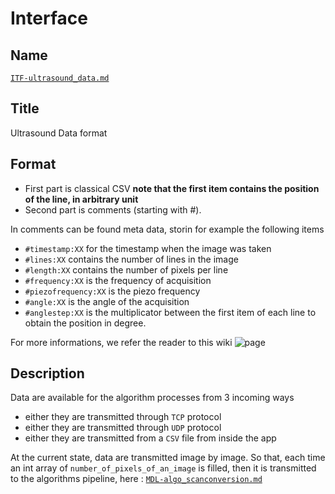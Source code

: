 # Interface

## Name
[`ITF-ultrasound_data.md`]()

## Title
Ultrasound Data format

## Format
* First part is classical CSV __note that the first item contains the position of the line, in arbitrary unit__
* Second part is comments (starting with #).

In comments can be found meta data, storin for example the following items

* `#timestamp:XX` for the timestamp when the image was taken
* `#lines:XX` contains the number of lines in the image
* `#length:XX` contains the number of pixels per line
* `#frequency:XX` is the frequency of acquisition
* `#piezofrequency:XX` is the piezo frequency
* `#angle:XX` is the angle of the acquisition
* `#anglestep:XX` is the multiplicator between the first item of each line to obtain the position in degree.

For more informations, we refer the reader to this wiki ![page](http://wiki.echopen.org/index.php/Challenge:_Data_format#Solution:_Common_rules_for_structuring_raw_data)

## Description
Data are available for the algorithm processes from 3 incoming ways

- either they are transmitted through `TCP` protocol
- either they are transmitted through `UDP` protocol
- either they are transmitted from a `CSV` file from inside the app

At the current state, data are transmitted image by image. So that, each time an int array of
`number_of_pixels_of_an_image` is filled, then it is transmitted to the algorithms pipeline, here : [`MDL-algo_scanconversion.md`]()